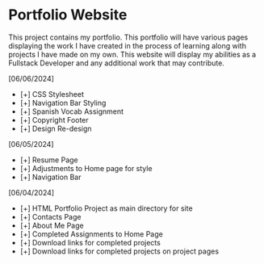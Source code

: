 # Portfolio Website
This project contains my portfolio. This portfolio will have various pages displaying the work I have created in the process of learning along with projects I have made on my own. This website will display my abilities as a Fullstack Developer and any additional work that may contribute.

[06/06/2024]
- [+] CSS Stylesheet
- [+] Navigation Bar Styling
- [+] Spanish Vocab Assignment
- [+] Copyright Footer
- [+] Design Re-design

[06/05/2024]
- [+] Resume Page
- [+] Adjustments to Home page for style
- [+] Navigation Bar

[06/04/2024]
- [+] HTML Portfolio Project as main directory for site
- [+] Contacts Page
- [+] About Me Page
- [+] Completed Assignments to Home Page
- [+] Download links for completed projects
- [+] Download links for completed projects on project pages
